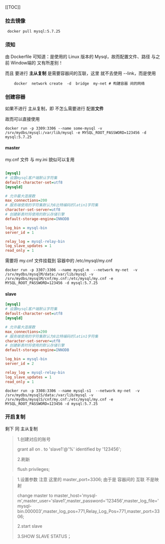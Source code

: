 [[TOC]]

### 拉去镜像

```shell
 docker pull mysql:5.7.25
```

### 须知

由 Dockerfile 可知道：是使用的 Linux 版本的 Mysql，故而配置文件、路径 与之前 Window端的 又有所差别！

而且 要进行 **主从复制** 是需要容器间的互联，这里 就不去使用 --link，而是使用

```shell
	docker	network	create	-d	bridge	my-net # 构建容器 间的网络
```

### 创建容器

如果不进行 主从复制，即 不怎么需要进行 配置**文件**

故而可以直接使用

```shell
docker run -p 3309:3306 --name some-mysql -v /srv/mydbs/mysql:/var/lib/mysql -e MYSQL_ROOT_PASSWORD=123456 -d mysql:5.7.25
```

#### master

my.cnf 文件 与 my.ini 貌似可以复用

```ini

[mysql]
# 设置mysql客户端默认字符集
default-character-set=utf8 
[mysqld]

# 允许最大连接数
max_connections=200
# 服务端使用的字符集默认为8比特编码的latin1字符集
character-set-server=utf8
# 创建新表时将使用的默认存储引擎
default-storage-engine=INNODB

log_bin = mysql-bin 
server_id = 1 

relay_log = mysql-relay-bin 
log_slave_updates = 1 
read_only = 1
```

需要将 my.cnf 文件挂载到 容器中的 /etc/mysql/my.cnf

```shell
docker run -p 3307:3306 --name mysql-m  --network my-net  -v /srv/mydbs/mysqlM/data:/var/lib/mysql -v /srv/mydbs/mysqlM/cnf/my.cnf:/etc/mysql/my.cnf -e MYSQL_ROOT_PASSWORD=123456 -d mysql:5.7.25
```

#### slave

```ini
[mysql]
# 设置mysql客户端默认字符集
default-character-set=utf8 
[mysqld]

# 允许最大连接数
max_connections=200
# 服务端使用的字符集默认为8比特编码的latin1字符集
character-set-server=utf8
# 创建新表时将使用的默认存储引擎
default-storage-engine=INNODB

log_bin = mysql-bin 
server_id = 2 

relay_log = mysql-relay-bin 
log_slave_updates = 1 
read_only = 1
```

```shell
docker run -p 3308:3306 --name mysql-s1  --network my-net  -v /srv/mydbs/mysqlS/data:/var/lib/mysql -v /srv/mydbs/mysqlS/cnf/my.cnf:/etc/mysql/my.cnf -e MYSQL_ROOT_PASSWORD=123456 -d mysql:5.7.25
```

### 开启复制

剩下 同 主从复制

> 1.创建对应的账号
>
> grant all on *.* to 'slave1'@'%' identified by '123456'; 
>
> 2.刷新
>
> flush privileges;



> 1.设置参数 注意 这里的 master_port=3306; 由于是 容器间的 互联 不是映射
>
> change master to master_host='mysql-m',master_user='slave1',master_password='123456',master_log_file='mysql-bin.000003',master_log_pos=771,Relay_Log_Pos=771,master_port=3306;
>
> 2.start slave
>
> 3.SHOW SLAVE STATUS；